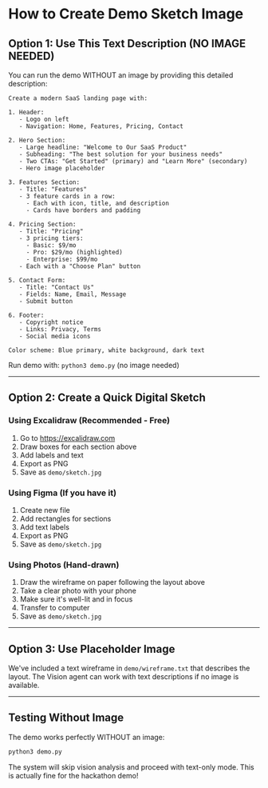# How to Create Demo Sketch Image

## Option 1: Use This Text Description (NO IMAGE NEEDED)

You can run the demo WITHOUT an image by providing this detailed description:

```
Create a modern SaaS landing page with:

1. Header:
   - Logo on left
   - Navigation: Home, Features, Pricing, Contact

2. Hero Section:
   - Large headline: "Welcome to Our SaaS Product"
   - Subheading: "The best solution for your business needs"
   - Two CTAs: "Get Started" (primary) and "Learn More" (secondary)
   - Hero image placeholder

3. Features Section:
   - Title: "Features"
   - 3 feature cards in a row:
     - Each with icon, title, and description
     - Cards have borders and padding

4. Pricing Section:
   - Title: "Pricing"
   - 3 pricing tiers:
     - Basic: $9/mo
     - Pro: $29/mo (highlighted)
     - Enterprise: $99/mo
   - Each with a "Choose Plan" button

5. Contact Form:
   - Title: "Contact Us"
   - Fields: Name, Email, Message
   - Submit button

6. Footer:
   - Copyright notice
   - Links: Privacy, Terms
   - Social media icons

Color scheme: Blue primary, white background, dark text
```

Run demo with: `python3 demo.py` (no image needed)

---

## Option 2: Create a Quick Digital Sketch

### Using Excalidraw (Recommended - Free)
1. Go to https://excalidraw.com
2. Draw boxes for each section above
3. Add labels and text
4. Export as PNG
5. Save as `demo/sketch.jpg`

### Using Figma (If you have it)
1. Create new file
2. Add rectangles for sections
3. Add text labels
4. Export as PNG
5. Save as `demo/sketch.jpg`

### Using Photos (Hand-drawn)
1. Draw the wireframe on paper following the layout above
2. Take a clear photo with your phone
3. Make sure it's well-lit and in focus
4. Transfer to computer
5. Save as `demo/sketch.jpg`

---

## Option 3: Use Placeholder Image

We've included a text wireframe in `demo/wireframe.txt` that describes the layout.
The Vision agent can work with text descriptions if no image is available.

---

## Testing Without Image

The demo works perfectly WITHOUT an image:

```bash
python3 demo.py
```

The system will skip vision analysis and proceed with text-only mode.
This is actually fine for the hackathon demo!
